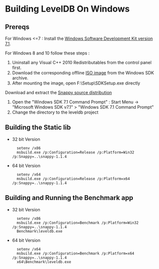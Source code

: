 # Building LevelDB On Windows

## Prereqs 

For Windows <=7 : Install the [Windows Software Development Kit version 7.1](https://www.microsoft.com/en-us/download/confirmation.aspx?id=8279).

For Windows 8 and 10 follow these steps :

1. Uninstall any Visual C++ 2010 Redistributables from the control panel first. 
2. Download the corresponding offline [ISO image](http://download.microsoft.com/download/F/1/0/F10113F5-B750-4969-A255-274341AC6BCE/GRMSDKX_EN_DVD.iso) from the Windows SDK archive.
3. After mounting the image, open F:\Setup\SDKSetup.exe directly

Download and extract the [Snappy source distribution](https://github.com/google/snappy/releases/download/1.1.4/snappy-1.1.4.tar.gz)

1. Open the "Windows SDK 7.1 Command Prompt" :
   Start Menu -> "Microsoft Windows SDK v7.1" > "Windows SDK 7.1 Command Prompt"
2. Change the directory to the leveldb project

## Building the Static lib 

* 32 bit Version 

        setenv /x86
        msbuild.exe /p:Configuration=Release /p:Platform=Win32 /p:Snappy=..\snappy-1.1.4

* 64 bit Version 

        setenv /x64
        msbuild.exe /p:Configuration=Release /p:Platform=x64 /p:Snappy=..\snappy-1.1.4


## Building and Running the Benchmark app

* 32 bit Version 

	    setenv /x86
	    msbuild.exe /p:Configuration=Benchmark /p:Platform=Win32 /p:Snappy=..\snappy-1.1.4
		Benchmark\leveldb.exe

* 64 bit Version 

	    setenv /x64
	    msbuild.exe /p:Configuration=Benchmark /p:Platform=x64 /p:Snappy=..\snappy-1.1.4
	    x64\Benchmark\leveldb.exe

